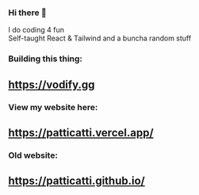 ### Hi there 👋
I do coding 4 fun <br/>
Self-taught React & Tailwind and a buncha random stuff

### Building this thing:
## https://vodify.gg

### View my website here: 
## https://patticatti.vercel.app/
### Old website:
## https://patticatti.github.io/

<!--
**Patticatti/Patticatti** is a ✨ _special_ ✨ repository because its `README.md` (this file) appears on your GitHub profile.

Here are some ideas to get you started:

- 🔭 I’m currently working on ...
- 🌱 I’m currently learning ...
- 👯 I’m looking to collaborate on ...
- 🤔 I’m looking for help with ...
- 💬 Ask me about ...
- 📫 How to reach me: ...
- 😄 Pronouns: ...
- ⚡ Fun fact: ...
-->
